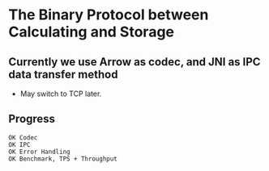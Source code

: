 # The Binary Protocol between Calculating and Storage

## Currently we use Arrow as codec, and JNI as IPC data transfer method
* May switch to TCP later.

## Progress
```
OK Codec
OK IPC
OK Error Handling
OK Benchmark, TPS + Throughput
```
